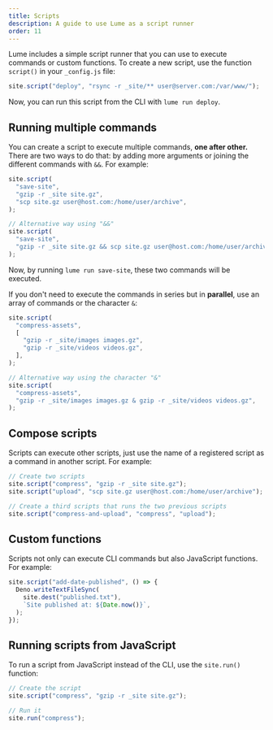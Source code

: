 ```yaml
---
title: Scripts
description: A guide to use Lume as a script runner
order: 11
---
```


Lume includes a simple script runner that you can use to execute commands or
custom functions. To create a new script, use the function `script()` in your
`_config.js` file:

```js
site.script("deploy", "rsync -r _site/** user@server.com:/var/www/");
```

Now, you can run this script from the CLI with `lume run deploy`.

## Running multiple commands

You can create a script to execute multiple commands, **one after other.** There
are two ways to do that: by adding more arguments or joining the different
commands with `&&`. For example:

```js
site.script(
  "save-site",
  "gzip -r _site site.gz",
  "scp site.gz user@host.com:/home/user/archive",
);

// Alternative way using "&&"
site.script(
  "save-site",
  "gzip -r _site site.gz && scp site.gz user@host.com:/home/user/archive",
);
```

Now, by running `lume run save-site`, these two commands will be executed.

If you don't need to execute the commands in series but in **parallel**, use an
array of commands or the character `&`:

```js
site.script(
  "compress-assets",
  [
    "gzip -r _site/images images.gz",
    "gzip -r _site/videos videos.gz",
  ],
);

// Alternative way using the character "&"
site.script(
  "compress-assets",
  "gzip -r _site/images images.gz & gzip -r _site/videos videos.gz",
);
```

## Compose scripts

Scripts can execute other scripts, just use the name of a registered script as a
command in another script. For example:

```js
// Create two scripts
site.script("compress", "gzip -r _site site.gz");
site.script("upload", "scp site.gz user@host.com:/home/user/archive");

// Create a third scripts that runs the two previous scripts
site.script("compress-and-upload", "compress", "upload");
```

## Custom functions

Scripts not only can execute CLI commands but also JavaScript functions. For
example:

```js
site.script("add-date-published", () => {
  Deno.writeTextFileSync(
    site.dest("published.txt"),
    `Site published at: ${Date.now()}`,
  );
});
```

## Running scripts from JavaScript

To run a script from JavaScript instead of the CLI, use the `site.run()`
function:

```js
// Create the script
site.script("compress", "gzip -r _site site.gz");

// Run it
site.run("compress");
```
